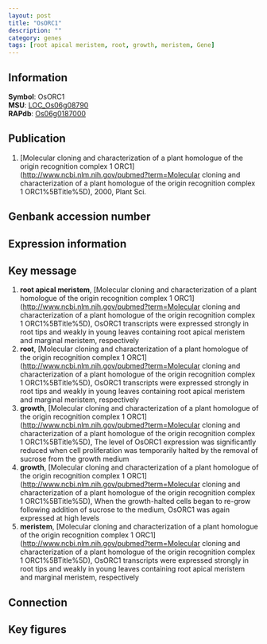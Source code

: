 ```yaml
---
layout: post
title: "OsORC1"
description: ""
category: genes
tags: [root apical meristem, root, growth, meristem, Gene]
---
```


## Information
__Symbol__: OsORC1  
__MSU__: [LOC_Os06g08790](http://rice.plantbiology.msu.edu/cgi-bin/ORF_infopage.cgi?orf=LOC_Os06g08790)  
__RAPdb__: [Os06g0187000](http://rapdb.dna.affrc.go.jp/viewer/gbrowse_details/irgsp1?name=Os06g0187000)  

## Publication
1. [Molecular cloning and characterization of a plant homologue of the origin recognition complex 1 ORC1](http://www.ncbi.nlm.nih.gov/pubmed?term=Molecular cloning and characterization of a plant homologue of the origin recognition complex 1 ORC1%5BTitle%5D), 2000, Plant Sci.

## Genbank accession number

## Expression information

## Key message
1. __root apical meristem__, [Molecular cloning and characterization of a plant homologue of the origin recognition complex 1 ORC1](http://www.ncbi.nlm.nih.gov/pubmed?term=Molecular cloning and characterization of a plant homologue of the origin recognition complex 1 ORC1%5BTitle%5D),  OsORC1 transcripts were expressed strongly in root tips and weakly in young leaves containing root apical meristem and marginal meristem, respectively
2. __root__, [Molecular cloning and characterization of a plant homologue of the origin recognition complex 1 ORC1](http://www.ncbi.nlm.nih.gov/pubmed?term=Molecular cloning and characterization of a plant homologue of the origin recognition complex 1 ORC1%5BTitle%5D),  OsORC1 transcripts were expressed strongly in root tips and weakly in young leaves containing root apical meristem and marginal meristem, respectively
3. __growth__, [Molecular cloning and characterization of a plant homologue of the origin recognition complex 1 ORC1](http://www.ncbi.nlm.nih.gov/pubmed?term=Molecular cloning and characterization of a plant homologue of the origin recognition complex 1 ORC1%5BTitle%5D),  The level of OsORC1 expression was significantly reduced when cell proliferation was temporarily halted by the removal of sucrose from the growth medium
4. __growth__, [Molecular cloning and characterization of a plant homologue of the origin recognition complex 1 ORC1](http://www.ncbi.nlm.nih.gov/pubmed?term=Molecular cloning and characterization of a plant homologue of the origin recognition complex 1 ORC1%5BTitle%5D),  When the growth-halted cells began to re-grow following addition of sucrose to the medium, OsORC1 was again expressed at high levels
5. __meristem__, [Molecular cloning and characterization of a plant homologue of the origin recognition complex 1 ORC1](http://www.ncbi.nlm.nih.gov/pubmed?term=Molecular cloning and characterization of a plant homologue of the origin recognition complex 1 ORC1%5BTitle%5D),  OsORC1 transcripts were expressed strongly in root tips and weakly in young leaves containing root apical meristem and marginal meristem, respectively

## Connection

## Key figures


